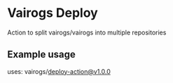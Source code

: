 # Vairogs Deploy

Action to split vairogs/vairogs into multiple repositories

## Example usage

uses: vairogs/deploy-action@v1.0.0